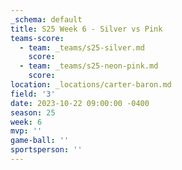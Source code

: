 ```yaml
---
_schema: default
title: S25 Week 6 - Silver vs Pink
teams-score:
  - team: _teams/s25-silver.md
    score:
  - team: _teams/s25-neon-pink.md
    score:
location: _locations/carter-baron.md
field: '3'
date: 2023-10-22 09:00:00 -0400
season: 25
week: 6
mvp: ''
game-ball: ''
sportsperson: ''
---
```

